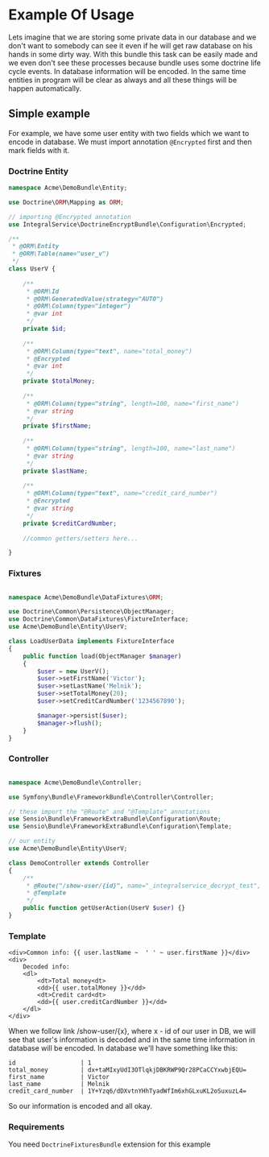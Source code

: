# Example Of Usage

Lets imagine that we are storing some private data in our database and we don't want 
to somebody can see it even if he will get raw database on his hands in some dirty way. 
With this bundle this task can be easily made and we even don't see these processes 
because bundle uses some doctrine life cycle events. In database information will 
be encoded. In the same time entities in program will be clear as always and all 
these things will be happen automatically.

## Simple example

For example, we have some user entity with two fields which we want to encode in database.
We must import annotation `@Encrypted` first and then mark fields with it.

### Doctrine Entity

```php
namespace Acme\DemoBundle\Entity;

use Doctrine\ORM\Mapping as ORM;

// importing @Encrypted annotation
use IntegralService\DoctrineEncryptBundle\Configuration\Encrypted;

/**
 * @ORM\Entity
 * @ORM\Table(name="user_v")
 */
class UserV {
    
    /**
     * @ORM\Id
     * @ORM\GeneratedValue(strategy="AUTO")
     * @ORM\Column(type="integer")
     * @var int
     */
    private $id;
    
    /**
     * @ORM\Column(type="text", name="total_money")
     * @Encrypted
     * @var int
     */
    private $totalMoney;
    
    /**
     * @ORM\Column(type="string", length=100, name="first_name")
     * @var string
     */
    private $firstName;
    
    /**
     * @ORM\Column(type="string", length=100, name="last_name")
     * @var string
     */
    private $lastName;
    
    /**
     * @ORM\Column(type="text", name="credit_card_number")
     * @Encrypted
     * @var string
     */
    private $creditCardNumber;
    
    //common getters/setters here...

}
```

### Fixtures

```php

namespace Acme\DemoBundle\DataFixtures\ORM;

use Doctrine\Common\Persistence\ObjectManager;
use Doctrine\Common\DataFixtures\FixtureInterface;
use Acme\DemoBundle\Entity\UserV;

class LoadUserData implements FixtureInterface
{
    public function load(ObjectManager $manager)
    {
        $user = new UserV();
        $user->setFirstName('Victor');
        $user->setLastName('Melnik');
        $user->setTotalMoney(20);
        $user->setCreditCardNumber('1234567890');

        $manager->persist($user);
        $manager->flush();
    }
}
```

### Controller

```php

namespace Acme\DemoBundle\Controller;

use Symfony\Bundle\FrameworkBundle\Controller\Controller;

// these import the "@Route" and "@Template" annotations
use Sensio\Bundle\FrameworkExtraBundle\Configuration\Route;
use Sensio\Bundle\FrameworkExtraBundle\Configuration\Template;

// our entity
use Acme\DemoBundle\Entity\UserV;

class DemoController extends Controller
{
    /**
     * @Route("/show-user/{id}", name="_integralservice_decrypt_test", requirements={"id" = "\d+"})
     * @Template
     */
    public function getUserAction(UserV $user) {}
}
```

### Template

```twig
<div>Common info: {{ user.lastName ~  ' ' ~ user.firstName }}</div>
<div>
    Decoded info:
    <dl>
        <dt>Total money<dt>
        <dd>{{ user.totalMoney }}</dd>
        <dt>Credit card<dt>
        <dd>{{ user.creditCardNumber }}</dd>
    </dl>
</div> 
```

When we follow link /show-user/{x}, where x - id of our user in DB, we will see that 
user's information is decoded and in the same time information in database will 
be encoded. In database we'll have something like this:

```
id                  | 1
total_money         | dx+taMIxyUdI3OTlqkjDBKRWP9Qr28PCaCCYxwbjEQU=
first_name          | Victor
last_name           | Melnik
credit_card_number  | 1Y+Yzq6/dDXvtnYHhTyadWfIm6xhGLxuKL2oSuxuzL4=
```

So our information is encoded and all okay.

### Requirements

You need `DoctrineFixturesBundle` extension for this example
